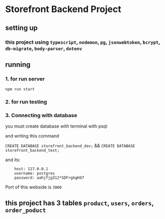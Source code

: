 # Storefront Backend Project

## setting up

### this project using `typescript`, `nodemon`, `pg`, `jsonwebtoken`, `bcrypt`, `db-migrate`, `body-parser`, `dotenv`

## running

### 1. for run server
`npm run start`

### 2. for run testing

### 3. Connecting with database

you must create database with terminal with psql

and writing this command

`CREATE DATABASE storefront_backend_dev;` && `CREATE DATABASE storefront_backend_test;`

and its:

```
    host: 127.0.0.1
    username: postgres
    password: aahjfjg312*SDFrgkgH47
```

Port of this webside is `3000`

## this project has 3 tables `product`, `users`, `orders`, `order_poduct`